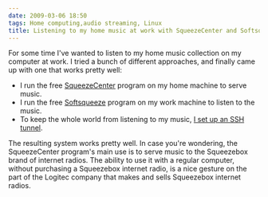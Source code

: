 ```yaml
---
date: 2009-03-06 18:50
tags: Home computing,audio streaming, Linux
title: Listening to my home music at work with SqueezeCenter and Softsqueeze
---
```


For some time I've wanted to listen to my home music collection on my computer
at work. I tried a bunch of different approaches, and finally came up with one
that works pretty well:

* I run the free [SqueezeCenter](http://www.slimdevices.com/pi_features.html) program on my home machine to serve music.
* I run the free [Softsqueeze](http://softsqueeze.sourceforge.net/) program on my work machine to listen to the music.
* To keep the whole world from listening to my music, [I set up an SSH tunnel](http://softsqueeze.sourceforge.net/ssh.html).

The resulting system works pretty well. In case you're wondering, the
SqueezeCenter program's main use is to serve music to the Squeezebox brand of
internet radios. The ability to use it with a regular computer, without
purchasing a Squeezebox internet radio, is a nice gesture on the part of the
Logitec company that makes and sells Squeezebox internet radios.
